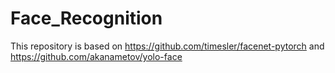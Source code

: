# Face_Recognition
This repository is based on https://github.com/timesler/facenet-pytorch and https://github.com/akanametov/yolo-face
